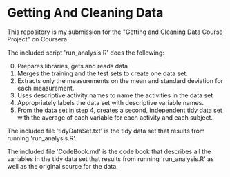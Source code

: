 # Getting And Cleaning Data
This repository is my submission for the "Getting and Cleaning Data Course Project" on Coursera.

The included script 'run_analysis.R' does the following:

0. Prepares libraries, gets and reads data
1. Merges the training and the test sets to create one data set.
2. Extracts only the measurements on the mean and standard deviation for each measurement. 
3. Uses descriptive activity names to name the activities in the data set
4. Appropriately labels the data set with descriptive variable names. 
5. From the data set in step 4, creates a second, independent tidy data set with the average of each variable for each activity and each subject.

The included file 'tidyDataSet.txt' is the tidy data set that results from running 'run_analysis.R'.

The included file 'CodeBook.md' is the code book that describes all the variables in the tidy data set that results from running 'run_analysis.R' as well as the original source for the data.

